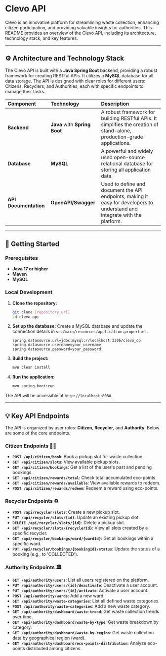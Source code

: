 # Clevo API

Clevo is an innovative platform for streamlining waste collection, enhancing citizen participation, and providing valuable insights for authorities. This README provides an overview of the Clevo API, including its architecture, technology stack, and key features.

-----

## ⚙️ Architecture and Technology Stack

The Clevo API is built with a **Java Spring Boot** backend, providing a robust framework for creating RESTful APIs. It utilizes a **MySQL** database for all data storage. The API is designed with clear roles for different users: Citizens, Recyclers, and Authorities, each with specific endpoints to manage their tasks.

| Component | Technology | Description |
| :--- | :--- | :--- |
| **Backend** | **Java** with **Spring Boot** | A robust framework for building RESTful APIs. It simplifies the creation of stand-alone, production-grade applications. |
| **Database** | **MySQL** | A powerful and widely used open-source relational database for storing all application data. |
| **API Documentation** | **OpenAPI/Swagger** | Used to define and document the API endpoints, making it easy for developers to understand and integrate with the platform. |

-----

## 🚀 Getting Started

### Prerequisites

* **Java 17 or higher**
* **Maven**
* **MySQL**

### Local Development

1.  **Clone the repository:**
    ```bash
    git clone [repository_url]
    cd clevo-api
    ```
2.  **Set up the database:**
    Create a MySQL database and update the connection details in `src/main/resources/application.properties`.
    ```properties
    spring.datasource.url=jdbc:mysql://localhost:3306/clevo_db
    spring.datasource.username=your_username
    spring.datasource.password=your_password
    ```
3.  **Build the project:**
    ```bash
    mvn clean install
    ```
4.  **Run the application:**
    ```bash
    mvn spring-boot:run
    ```

The API will be accessible at `http://localhost:8080`.

-----

## 💡 Key API Endpoints

The API is organized by user roles: **Citizen**, **Recycler**, and **Authority**. Below are some of the core endpoints.

### Citizen Endpoints 🧑‍🌾

* **`POST /api/citizen/book`**: Book a pickup slot for waste collection.
* **`GET /api/citizen/slots`**: View available pickup slots.
* **`GET /api/citizen/bookings`**: Get a list of the user's past and pending bookings.
* **`GET /api/citizen/rewards/total`**: Check total accumulated eco-points.
* **`GET /api/citizen/rewards/available`**: View available rewards to redeem.
* **`POST /api/citizen/rewards/redeem`**: Redeem a reward using eco-points.

### Recycler Endpoints ♻️

* **`POST /api/recycler/slots`**: Create a new pickup slot.
* **`PUT /api/recycler/slots/{id}`**: Update an existing pickup slot.
* **`DELETE /api/recycler/slots/{id}`**: Delete a pickup slot.
* **`GET /api/recycler/slots/{recyclerId}`**: View all slots created by a specific recycler.
* **`GET /api/recycler/bookings/ward/{wardId}`**: Get all bookings within a specific ward.
* **`PUT /api/recycler/bookings/{bookingId}/status`**: Update the status of a booking (e.g., to 'COLLECTED').

### Authority Endpoints 🏛️

* **`GET /api/authority/users`**: List all users registered on the platform.
* **`PUT /api/authority/users/{id}/deactivate`**: Deactivate a user account.
* **`PUT /api/authority/users/{id}/activate`**: Activate a user account.
* **`POST /api/authority/wards`**: Add a new ward.
* **`GET /api/authority/waste-categories`**: List all defined waste categories.
* **`POST /api/authority/waste-categories`**: Add a new waste category.
* **`GET /api/authority/dashboard/waste-trend`**: Get waste collection trends over time.
* **`GET /api/authority/dashboard/waste-by-type`**: Get waste breakdown by category.
* **`GET /api/authority/dashboard/waste-by-region`**: Get waste collection data by geographical region (ward).
* **`GET /api/authority/dashboard/eco-points-distribution`**: Analyze eco-points distributed among citizens.